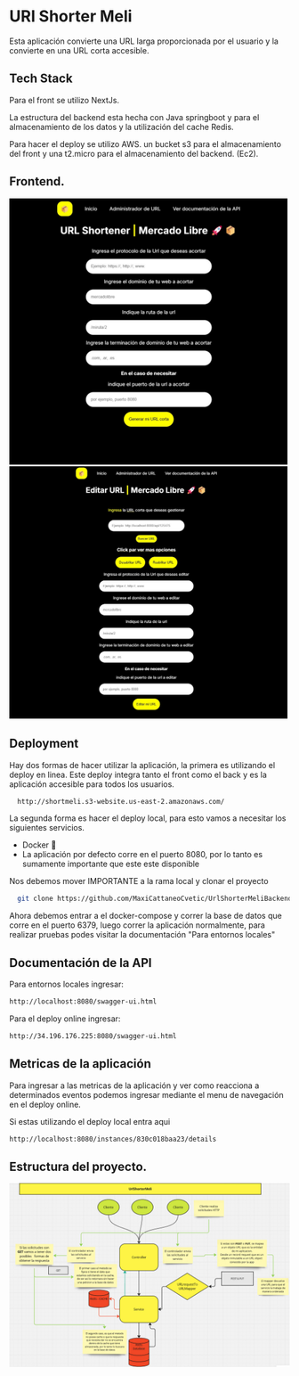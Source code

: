 
# URl Shorter Meli

Esta aplicación convierte una URL larga proporcionada por el usuario y la convierte en una URL corta accesible.




## Tech Stack

Para el front se utilizo NextJs. 

La estructura del backend esta hecha con Java springboot y para el almacenamiento de los datos y la utilización del cache Redis.

Para hacer el deploy se utilizo AWS. un bucket s3 para el almacenamiento del front y una t2.micro para el almacenamiento del backend. (Ec2).

## Frontend.
<img src="https://github.com/MaxiCattaneoCvetic/UrlShorterMeliBackend/blob/main/urlshorter_1.jpg" alt="Frontend Image 1" width="500">
<img src="https://github.com/MaxiCattaneoCvetic/UrlShorterMeliBackend/blob/main/urlshorter_2.jpg" alt="Frontend Image 2" width="500">




## Deployment

Hay dos formas de hacer utilizar la aplicación, la primera es utilizando el deploy en linea. Este deploy integra tanto el front como el back y es la aplicación accesible para todos los usuarios.

```bash
  http://shortmeli.s3-website.us-east-2.amazonaws.com/
```
La segunda forma es hacer el deploy local, para esto vamos a necesitar los siguientes servicios.

- Docker 🐳
- La aplicación por defecto corre en el puerto 8080, por lo tanto es sumamente importante que este este disponible

Nos debemos mover IMPORTANTE a la rama local y clonar el proyecto
```bash  
  git clone https://github.com/MaxiCattaneoCvetic/UrlShorterMeliBackend.git
```
Ahora debemos entrar a el docker-compose y correr la base de datos que corre en el puerto 6379, luego correr la aplicación normalmente, para realizar pruebas podes visitar la documentación "Para entornos locales"

## Documentación de la API

Para entornos locales ingresar:
```bash  
http://localhost:8080/swagger-ui.html
```

Para el deploy online ingresar:
```bash  
http://34.196.176.225:8080/swagger-ui.html
```

## Metricas de la aplicación

Para ingresar a las metricas de la aplicación y ver como reacciona a determinados eventos podemos ingresar mediante el menu de navegación en el deploy online. 

Si estas utilizando el deploy local entra aqui
```bash  
http://localhost:8080/instances/830c018baa23/details
```

## Estructura del proyecto.
![image](https://github.com/MaxiCattaneoCvetic/UrlShorterMeliBackend/blob/main/Estructura%20general.jpg)
